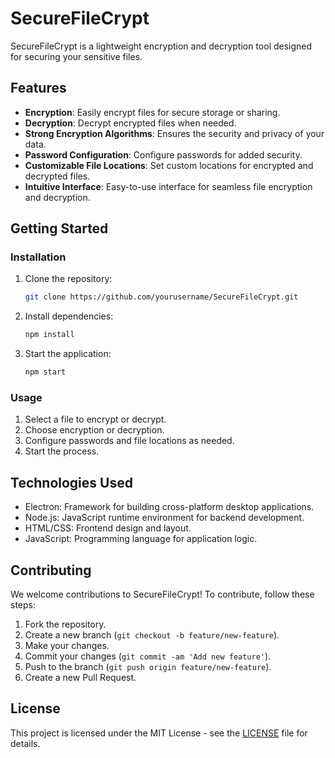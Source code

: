 # SecureFileCrypt

SecureFileCrypt is a lightweight encryption and decryption tool designed for securing your sensitive files.

## Features

- **Encryption**: Easily encrypt files for secure storage or sharing.
- **Decryption**: Decrypt encrypted files when needed.
- **Strong Encryption Algorithms**: Ensures the security and privacy of your data.
- **Password Configuration**: Configure passwords for added security.
- **Customizable File Locations**: Set custom locations for encrypted and decrypted files.
- **Intuitive Interface**: Easy-to-use interface for seamless file encryption and decryption.

## Getting Started

### Installation

1. Clone the repository:

   ```sh
   git clone https://github.com/yourusername/SecureFileCrypt.git
   ```

2. Install dependencies:

   ```sh
   npm install
   ```

3. Start the application:

   ```sh
   npm start
   ```

### Usage

1. Select a file to encrypt or decrypt.
2. Choose encryption or decryption.
3. Configure passwords and file locations as needed.
4. Start the process.

## Technologies Used

- Electron: Framework for building cross-platform desktop applications.
- Node.js: JavaScript runtime environment for backend development.
- HTML/CSS: Frontend design and layout.
- JavaScript: Programming language for application logic.

## Contributing

We welcome contributions to SecureFileCrypt! To contribute, follow these steps:

1. Fork the repository.
2. Create a new branch (`git checkout -b feature/new-feature`).
3. Make your changes.
4. Commit your changes (`git commit -am 'Add new feature'`).
5. Push to the branch (`git push origin feature/new-feature`).
6. Create a new Pull Request.

## License

This project is licensed under the MIT License - see the [LICENSE](LICENSE) file for details.
